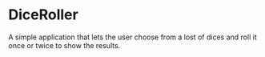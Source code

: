 # DiceRoller
 A  simple application that lets the user choose from a lost of dices and roll it once or twice to show the results. 
